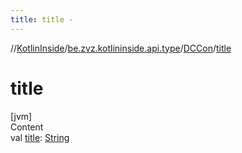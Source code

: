 ```yaml
---
title: title -
---
```

//[KotlinInside](../../index.md)/[be.zvz.kotlininside.api.type](../index.md)/[DCCon](index.md)/[title](title.md)



# title  
[jvm]  
Content  
val [title](title.md): [String](https://kotlinlang.org/api/latest/jvm/stdlib/kotlin/-string/index.html)  



